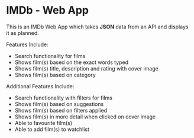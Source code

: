 # IMDb - Web App
This is an IMDb Web App which takes **JSON** data from an API and displays it as planned.

Features Include:
- Search functionality for films
- Shows film(s) based on the exact words typed
- Shows film(s) title, description and rating with cover image
- Shows film(s) based on category

Additional Features Include:
- Search functionality with filters for films
- Shows film(s) based on suggestions
- Shows film(s) based on filters applied
- Shows film(s) in more detail when clicked on cover image
- Able to favourite film(s)
- Able to add film(s) to watchlist